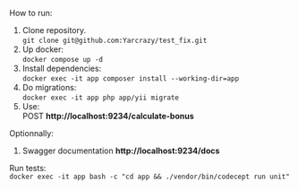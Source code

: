 How to run:
1. Clone repository.  
  ``git clone git@github.com:Yarcrazy/test_fix.git``
2. Up docker:  
  ``docker compose up -d``
3. Install dependencies:  
  ``docker exec -it app composer install --working-dir=app``
4. Do migrations:  
  ``docker exec -it app php app/yii migrate``
5. Use:  
  POST **http://localhost:9234/calculate-bonus**

Optionnally:
1. Swagger documentation
  **http://localhost:9234/docs**

Run tests:  
``docker exec -it app bash -c "cd app && ./vendor/bin/codecept run unit"``
